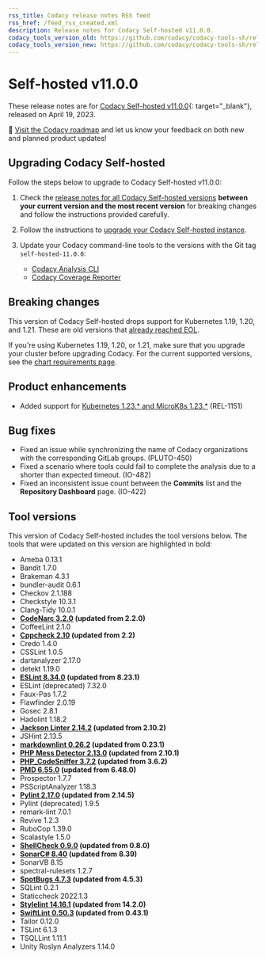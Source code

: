 ```yaml
---
rss_title: Codacy release notes RSS feed
rss_href: /feed_rss_created.xml
description: Release notes for Codacy Self-hosted v11.0.0.
codacy_tools_version_old: https://github.com/codacy/codacy-tools-sh/releases/tag/sh-1.1.3
codacy_tools_version_new: https://github.com/codacy/codacy-tools-sh/releases/tag/sh-1.1.6
---
```


# Self-hosted v11.0.0

These release notes are for [Codacy Self-hosted v11.0.0](https://github.com/codacy/chart/releases/tag/11.0.0){: target="_blank"}, released on April 19, 2023.<!-- TODO Update release date -->

📢 [Visit the Codacy roadmap](https://roadmap.codacy.com) and <span class="skip-vale">let us know</span> your feedback on both new and planned product updates!

## Upgrading Codacy Self-hosted

Follow the steps below to upgrade to Codacy Self-hosted v11.0.0:

1.  Check the [release notes for all Codacy Self-hosted versions](../index.md#self-hosted) **between your current version and the most recent version** for breaking changes and follow the instructions provided <span class="skip-vale">carefully</span>.

1.  Follow the instructions to [upgrade your Codacy Self-hosted instance](https://docs.codacy.com/v11.0/chart/maintenance/upgrade/).

1.  Update your Codacy command-line tools to the versions with the Git tag `self-hosted-11.0.0`:

    -   [Codacy Analysis CLI](https://github.com/codacy/codacy-analysis-cli/releases/tag/self-hosted-11.0.0)
    -   [Codacy Coverage Reporter](https://github.com/codacy/codacy-coverage-reporter/releases/tag/self-hosted-11.0.0)
## Breaking changes

This version of Codacy Self-hosted drops support for Kubernetes 1.19, 1.20, and 1.21. These are old versions that [already reached EOL](https://kubernetes.io/releases/patch-releases/#non-active-branch-history).

If you're using Kubernetes 1.19, 1.20, or 1.21, make sure that you upgrade your cluster before upgrading Codacy. For the current supported versions, see the [chart requirements page](https://docs.codacy.com/v11.0/chart/requirements/#kubernetes-or-microk8s-cluster-setup).

## Product enhancements

-   Added support for [Kubernetes 1.23.\* and MicroK8s 1.23.\*](https://docs.codacy.com/v11.0/chart/requirements/#kubernetes-or-microk8s-cluster-setup) (REL-1151)

## Bug fixes

-   Fixed an issue while synchronizing the name of Codacy organizations with the corresponding GitLab groups. (PLUTO-450)
-   Fixed a scenario where tools could fail to complete the analysis due to a shorter than expected timeout. (IO-482)
-   Fixed an inconsistent issue count between the **Commits** list and the **Repository Dashboard** page. (IO-422)

## Tool versions

This version of Codacy Self-hosted includes the tool versions below. The tools that were updated on this version are highlighted in bold:

-   Ameba 0.13.1
-   Bandit 1.7.0
-   Brakeman 4.3.1
-   bundler-audit 0.6.1
-   Checkov 2.1.188
-   Checkstyle 10.3.1
-   Clang-Tidy 10.0.1
-   **[CodeNarc 3.2.0](https://github.com/CodeNarc/CodeNarc/blob/master/CHANGELOG.md#version-320----jan-2023) (updated from 2.2.0)**
-   CoffeeLint 2.1.0
-   **[Cppcheck 2.10](https://github.com/danmar/cppcheck/releases/tag/2.10) (updated from 2.2)**
-   Credo 1.4.0
-   CSSLint 1.0.5
-   dartanalyzer 2.17.0
-   detekt 1.19.0
-   **[ESLint 8.34.0](https://github.com/eslint/eslint/releases/tag/v8.34.0) (updated from 8.23.1)**
-   ESLint (deprecated) 7.32.0
-   Faux-Pas 1.7.2
-   Flawfinder 2.0.19
-   Gosec 2.8.1
-   Hadolint 1.18.2
-   **[Jackson Linter 2.14.2](https://github.com/FasterXML/jackson/wiki/Jackson-Release-2.14.2) (updated from 2.10.2)**
-   JSHint 2.13.5
-   **[markdownlint 0.26.2](https://github.com/DavidAnson/markdownlint/releases/tag/v0.26.2) (updated from 0.23.1)**
-   **[PHP Mess Detector 2.13.0](https://github.com/phpmd/phpmd/releases/tag/2.13.0) (updated from 2.10.1)**
-   **[PHP_CodeSniffer 3.7.2](https://github.com/squizlabs/PHP_CodeSniffer/releases/tag/3.7.2) (updated from 3.6.2)**
-   **[PMD 6.55.0](https://pmd.sourceforge.io/pmd-6.55.0/pmd_release_notes.html) (updated from 6.48.0)**
-   Prospector 1.7.7
-   PSScriptAnalyzer 1.18.3
-   **[Pylint 2.17.0](https://github.com/PyCQA/pylint/releases/tag/v2.17.0) (updated from 2.14.5)**
-   Pylint (deprecated) 1.9.5
-   remark-lint 7.0.1
-   Revive 1.2.3
-   RuboCop 1.39.0
-   Scalastyle 1.5.0
-   **[ShellCheck 0.9.0](https://github.com/koalaman/shellcheck/blob/master/CHANGELOG.md#v090---2022-12-12) (updated from 0.8.0)**
-   **[SonarC# 8.40](https://github.com/SonarSource/sonar-dotnet/releases/tag/8.40.0.48530) (updated from 8.39)**
-   SonarVB 8.15
-   spectral-rulesets 1.2.7
-   **[SpotBugs 4.7.3](https://github.com/spotbugs/spotbugs/releases/tag/4.7.3) (updated from 4.5.3)**
-   SQLint 0.2.1
-   Staticcheck 2022.1.3
-   **[Stylelint 14.16.1](https://github.com/stylelint/stylelint/releases/tag/14.16.1) (updated from 14.2.0)**
-   **[SwiftLint 0.50.3](https://github.com/realm/SwiftLint/releases/tag/0.50.3) (updated from 0.43.1)**
-   Tailor 0.12.0
-   TSLint 6.1.3
-   TSQLLint 1.11.1
-   Unity Roslyn Analyzers 1.14.0
